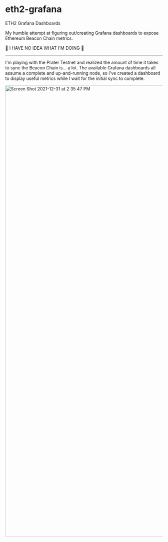 # eth2-grafana
ETH2 Grafana Dashboards

My humble attempt at figuring out/creating Grafana dashboards to expose Ethereum Beacon Chain metrics.

🚨 I HAVE NO IDEA WHAT I'M DOING 🚨

---

I'm playing with the Prater Testnet and realized the amount of time it takes to sync the Beacon Chain is... a lot. The available Grafana dashboards all assume a complete and up-and-running node, so I've created a dashboard to display useful metrics while I wait for the initial sync to complete.

<img width="1438" alt="Screen Shot 2021-12-31 at 2 35 47 PM" src="https://user-images.githubusercontent.com/1364262/147837339-a9d3f0bc-5019-4fd9-b6ce-eb0c5f393ac4.png">
